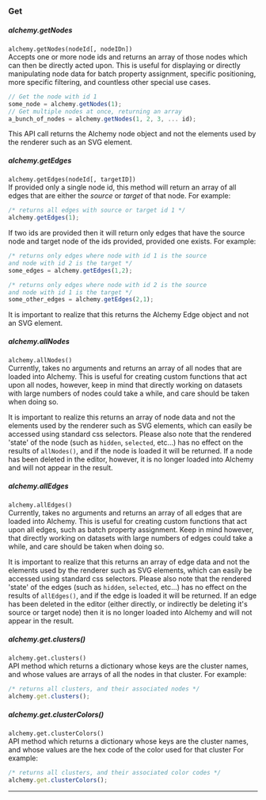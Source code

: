 
### Get

<p></p>

##### alchemy.getNodes
<!--  Method should return Alchemy node object, not just properties -->

`alchemy.getNodes(nodeId[, nodeIDn])`<br>
Accepts one or more node ids and returns an array of those nodes which can then be directly acted upon.  This is useful for displaying or directly manipulating node data for batch property assignment, specific positioning, more specific filtering, and countless other special use cases.

~~~ javascript
// Get the node with id 1
some_node = alchemy.getNodes(1);
// Get multiple nodes at once, returning an array
a_bunch_of_nodes = alchemy.getNodes(1, 2, 3, ... id);
~~~

This API call returns the Alchemy node object and not the elements used by the renderer such as an SVG element.  

##### alchemy.getEdges

`alchemy.getEdges(nodeId[, targetID])`<br>
If provided only a single node id, this method will return an array of all edges that are either the *source* or *target* of that node.  For example:

~~~ javascript
/* returns all edges with source or target id 1 */
alchemy.getEdges(1);
~~~

If two ids are provided then it will return only edges that have the source node and target node of the ids provided, provided one exists.  For example:

~~~ javascript
/* returns only edges where node with id 1 is the source
and node with id 2 is the target */
some_edges = alchemy.getEdges(1,2);

/* returns only edges where node with id 2 is the source
and node with id 1 is the target */
some_other_edges = alchemy.getEdges(2,1);
~~~

It is important to realize that this returns the Alchemy Edge object and not an SVG element.

##### alchemy.allNodes

`alchemy.allNodes()`<br>
Currently, takes no arguments and returns an array of all nodes that are loaded into Alchemy. This is useful for creating custom functions that act upon all nodes, however, keep in mind that directly working on datasets with large numbers of nodes could take a while, and care should be taken when doing so.

It is important to realize this returns an array of node data and not the elements used by the renderer such as SVG elements, which can easily be accessed using standard css selectors.  Please also note that the rendered 'state' of the node (such as `hidden`, `selected`, etc...) has no effect on the results of `allNodes()`, and if the node is loaded it will be returned.  If a node has been deleted in the editor, however, it is no longer loaded into Alchemy and will not appear in the result.

##### alchemy.allEdges

`alchemy.allEdges()`<br>
Currently, takes no arguments and returns an array of all edges that are loaded into Alchemy.  This is useful for creating custom functions that act upon all edges, such as batch property assignment.  Keep in mind however, that directly working on datasets with large numbers of edges could take a while, and care should be taken when doing so.

It is important to realize that this returns an array of edge data and not the elements used by the renderer such as SVG elements, which can easily be accessed using standard css selectors.  Please also note that the rendered 'state' of the edges (such as `hidden`, `selected`, etc...) has no effect on the results of `allEdges()`, and if the edge is loaded it will be returned.  If an edge has been deleted in the editor (either directly, or indirectly be deleting it's source or target node) then it is no longer loaded into Alchemy and will not appear in the result.

##### alchemy.get.clusters()

`alchemy.get.clusters()`<br>
API method which returns a dictionary whose keys are the cluster names, and whose values are arrays of all the nodes in that cluster.
  For example:

~~~ javascript
/* returns all clusters, and their associated nodes */
alchemy.get.clusters();
~~~

##### alchemy.get.clusterColors()
<!--  -->

`alchemy.get.clusterColors()`<br>
API method which returns a dictionary whose keys are the cluster names, and whose values are the hex code of the color used for that cluster
  For example:

~~~ javascript
/* returns all clusters, and their associated color codes */
alchemy.get.clusterColors();
~~~
_______
